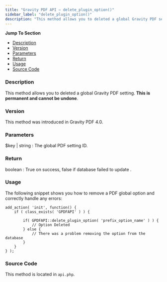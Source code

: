 ```yaml
---
title: "Gravity PDF API – delete_plugin_option()"
sidebar_label: "delete_plugin_option()"
description: "This method allows you to deleted a global Gravity PDF setting. This is permanent and cannot be undone."
---
```


**Jump To Section**

* [Description](#description)
* [Version](#version)
* [Parameters](#parameters)
* [Return](#return)
* [Usage](#usage)
* [Source Code](#source-code)

### Description

This method allows you to deleted a global Gravity PDF setting. **This is permanent and cannot be undone**.

### Version

This method was introduced in Gravity PDF 4.0.

### Parameters

$key | string
:    The global PDF setting ID.

### Return

boolean
:    True on success, false if database failed to update .

### Usage

The following snippet shows you how to remove a PDF global option and correctly handle any errors:

```
add_action( 'init', function() {
	if ( class_exists( 'GPDFAPI' ) ) {

		if( GPDFAPI::delete_plugin_option( 'prefix_option_name' ) ) {
			// Option Deleted
		} else {
			// There was a problem removing the option from the database
		}
	}
} );

```

### Source Code

This method is located in `api.php`.